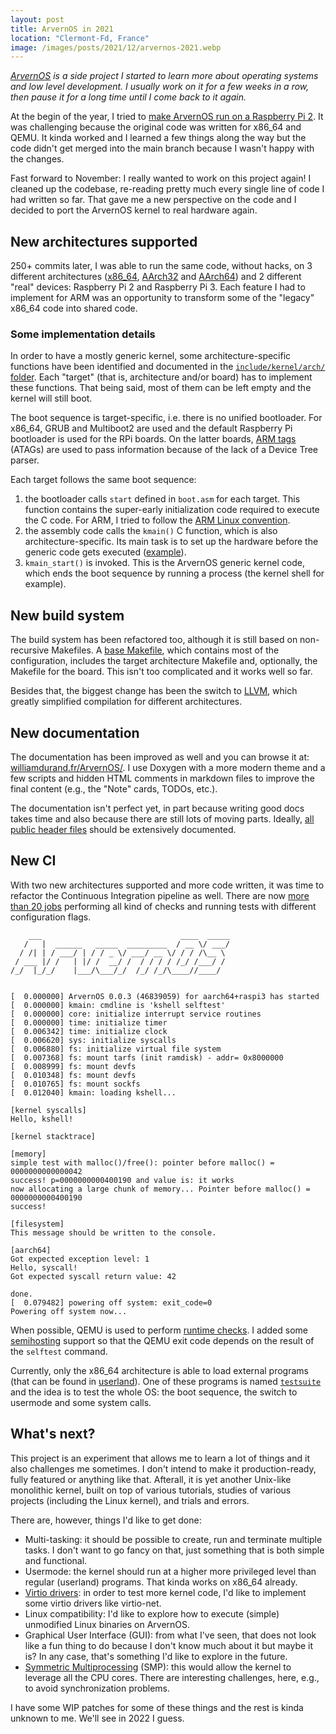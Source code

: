 ```yaml
---
layout: post
title: ArvernOS in 2021
location: "Clermont-Fd, France"
image: /images/posts/2021/12/arvernos-2021.webp
---
```


_[ArvernOS](https://github.com/willdurand/ArvernOS) is a side project I started to learn more about operating systems and low level development. I usually work on it for a few weeks in a row, then pause it for a long time until I come back to it again._

At the begin of the year, I tried to [make ArvernOS run on a Raspberry Pi 2](/2021/01/23/bare-metal-raspberry-pi-2-programming/). It was challenging because the original code was written for x86_64 and QEMU. It kinda worked and I learned a few things along the way but the code didn't get merged into the main branch because I wasn't happy with the changes.

Fast forward to November: I really wanted to work on this project again! I cleaned up the codebase, re-reading pretty much every single line of code I had written so far. That gave me a new perspective on the code and I decided to port the ArvernOS kernel to real hardware again.

## New architectures supported

250+ commits later, I was able to run the same code, without hacks, on 3 different architectures ([x86_64](https://github.com/willdurand/ArvernOS/tree/master/src/kernel/arch/x86_64), [AArch32](https://github.com/willdurand/ArvernOS/tree/master/src/kernel/arch/aarch32) and [AArch64](https://github.com/willdurand/ArvernOS/tree/master/src/kernel/arch/aarch64)) and 2 different "real" devices: Raspberry Pi 2 and Raspberry Pi 3. Each feature I had to implement for ARM was an opportunity to transform some of the "legacy" x86_64 code into shared code.

### Some implementation details

In order to have a mostly generic kernel, some architecture-specific functions have been identified and documented in the [`include/kernel/arch/` folder](https://github.com/willdurand/ArvernOS/tree/master/include/kernel/arch). Each "target" (that is, architecture and/or board) has to implement these functions. That being said, most of them can be left empty and the kernel will still boot.

The boot sequence is target-specific, i.e. there is no unified bootloader. For x86_64, GRUB and Multiboot2 are used and the default Raspberry Pi bootloader is used for the RPi boards. On the latter boards, [ARM tags](http://www.simtec.co.uk/products/SWLINUX/files/booting_article.html#appendix_tag_reference) (ATAGs) are used to pass information because of the lack of a Device Tree parser.

Each target follows the same boot sequence:

1. the bootloader calls `start` defined in `boot.asm` for each target. This function contains the super-early initialization code required to execute the C code. For ARM, I tried to follow the [ARM Linux convention](https://www.kernel.org/doc/html/latest/arm/booting.html).
2. the assembly code calls the `kmain()` C function, which is also architecture-specific. Its main task is to set up the hardware before the generic code gets executed ([example](https://github.com/willdurand/ArvernOS/blob/46839059e843fe89b6580511c6d159d5605401bf/src/kernel/arch/aarch32/board/raspi2/kmain.c)).
3. `kmain_start()` is invoked. This is the ArvernOS generic kernel code, which ends the boot sequence by running a process (the kernel shell for example).

## New build system

The build system has been refactored too, although it is still based on non-recursive Makefiles. A [base Makefile](https://github.com/willdurand/ArvernOS), which contains most of the configuration, includes the target architecture Makefile and, optionally, the Makefile for the board. This isn't too complicated and it works well so far.

Besides that, the biggest change has been the switch to [LLVM](https://llvm.org/), which greatly simplified compilation for different architectures.

## New documentation

The documentation has been improved as well and you can browse it at: [williamdurand.fr/ArvernOS/](https://williamdurand.fr/ArvernOS/). I use Doxygen with a more modern theme and a few scripts and hidden HTML comments in markdown files to improve the final content (e.g., the "Note" cards, TODOs, etc.).

The documentation isn't perfect yet, in part because writing good docs takes time and also because there are still lots of moving parts. Ideally, [all public header files](https://github.com/willdurand/ArvernOS/tree/master/include) should be extensively documented.

## New CI

With two new architectures supported and more code written, it was time to refactor the Continuous Integration pipeline as well. There are now [more than 20 jobs](https://app.circleci.com/pipelines/github/willdurand/ArvernOS/1469/workflows/61e45fbc-367a-43e4-9a29-c2acef5e2512) performing all kind of checks and running tests with different configuration flags.

```
    ___                               ____  _____
   /   |  ______   _____  _________  / __ \/ ___/
  / /| | / ___/ | / / _ \/ ___/ __ \/ / / /\__ \
 / ___ |/ /   | |/ /  __/ /  / / / / /_/ /___/ /
/_/  |_/_/    |___/\___/_/  /_/ /_/\____//____/


[  0.000000] ArvernOS 0.0.3 (46839059) for aarch64+raspi3 has started
[  0.000000] kmain: cmdline is 'kshell selftest'
[  0.000000] core: initialize interrupt service routines
[  0.000000] time: initialize timer
[  0.006342] time: initialize clock
[  0.006620] sys: initialize syscalls
[  0.006880] fs: initialize virtual file system
[  0.007368] fs: mount tarfs (init ramdisk) - addr= 0x8000000
[  0.008999] fs: mount devfs
[  0.010348] fs: mount devfs
[  0.010765] fs: mount sockfs
[  0.012040] kmain: loading kshell...

[kernel syscalls]
Hello, kshell!

[kernel stacktrace]

[memory]
simple test with malloc()/free(): pointer before malloc() = 0000000000000042
success! p=0000000000400190 and value is: it works
now allocating a large chunk of memory... Pointer before malloc() = 0000000000400190
success!

[filesystem]
This message should be written to the console.

[aarch64]
Got expected exception level: 1
Hello, syscall!
Got expected syscall return value: 42

done.
[  0.079482] powering off system: exit_code=0
Powering off system now...
```

When possible, QEMU is used to perform [runtime checks](https://github.com/willdurand/ArvernOS/blob/46839059e843fe89b6580511c6d159d5605401bf/src/kernel/kshell/selftest.c). I added some [semihosting](https://balau82.wordpress.com/2010/11/04/qemu-arm-semihosting/) support so that the QEMU exit code depends on the result of the `selftest` command.

Currently, only the x86_64 architecture is able to load external programs (that can be found in [userland](https://github.com/willdurand/ArvernOS/tree/master/src/userland)). One of these programs is named [`testsuite`](https://github.com/willdurand/ArvernOS/tree/master/src/userland/testsuite) and the idea is to test the whole OS: the boot sequence, the switch to usermode and some system calls.

## What's next?

This project is an experiment that allows me to learn a lot of things and it also challenges me sometimes. I don't intend to make it production-ready, fully featured or anything like that. Afterall, it is yet another Unix-like monolithic kernel, built on top of various tutorials, studies of various projects (including the Linux kernel), and trials and errors.

There are, however, things I'd like to get done:

- Multi-tasking: it should be possible to create, run and terminate multiple tasks. I don't want to go fancy on that, just something that is both simple and functional.
- Usermode: the kernel should run at a higher more privileged level than regular (userland) programs. That kinda works on x86_64 already.
- [Virtio drivers](https://www.redhat.com/en/blog/virtio-devices-and-drivers-overview-headjack-and-phone): in order to test more kernel code, I'd like to implement some virtio drivers like virtio-net.
- Linux compatibility: I'd like to explore how to execute (simple) unmodified Linux binaries on ArvernOS.
- Graphical User Interface (GUI): from what I've seen, that does not look like a fun thing to do because I don't know much about it but maybe it is? In any case, that's something I'd like to explore in the future.
- [Symmetric Multiprocessing](https://en.m.wikipedia.org/wiki/Symmetric_multiprocessing) (SMP): this would allow the kernel to leverage all the CPU cores. There are interesting challenges, here, e.g.,  to avoid synchronization problems.

I have some WIP patches for some of these things and the rest is kinda unknown to me. We'll see in 2022 I guess.
